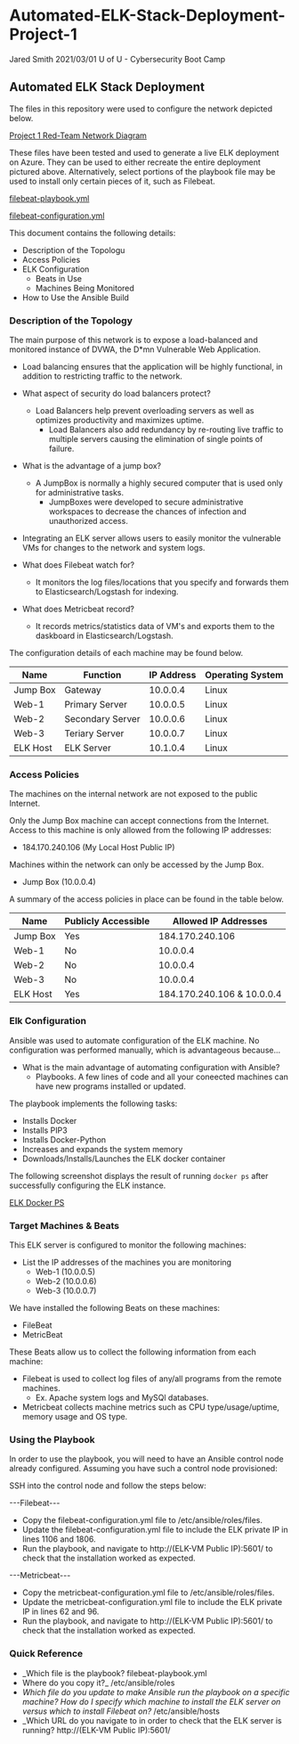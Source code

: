# Automated-ELK-Stack-Deployment-Project-1

Jared Smith
2021/03/01
U of U - Cybersecurity Boot Camp

## Automated ELK Stack Deployment

The files in this repository were used to configure the network depicted below.

[Project 1 Red-Team Network Diagram](https://github.com/Horrizon8/UofU-BootCamp/blob/main/ELK%20Project/Diagrams/Diagram.png)

These files have been tested and used to generate a live ELK deployment on Azure. They can be used to either recreate the entire deployment pictured above. Alternatively, select portions of the playbook file may be used to install only certain pieces of it, such as Filebeat.

[filebeat-playbook.yml](https://github.com/Horrizon8/UofU-BootCamp/blob/main/ELK%20Project/Ansible/filebeat_playbook.yml)

[filebeat-configuration.yml](https://github.com/Horrizon8/UofU-BootCamp/blob/main/ELK%20Project/Ansible/filebeat-configuration.yml)

This document contains the following details:
- Description of the Topologu
- Access Policies
- ELK Configuration
  - Beats in Use
  - Machines Being Monitored
- How to Use the Ansible Build


### Description of the Topology

The main purpose of this network is to expose a load-balanced and monitored instance of DVWA, the D*mn Vulnerable Web Application.

- Load balancing ensures that the application will be highly functional, in addition to restricting traffic to the network.

- What aspect of security do load balancers protect? 
  - Load Balancers help prevent overloading servers as well as optimizes productivity and maximizes uptime. 
	- Load Balancers also add redundancy by re-routing live traffic to multiple servers causing the elimination of single points of failure.

- What is the advantage of a jump box?
  - A JumpBox is normally a highly secured computer that is used only for administrative tasks. 
	- JumpBoxes were developed to secure administrative workspaces to decrease the chances of infection and unauthorized access.

- Integrating an ELK server allows users to easily monitor the vulnerable VMs for changes to the network and system logs.
  
- What does Filebeat watch for?
  - It monitors the log files/locations that you specify and forwards them to Elasticsearch/Logstash for indexing.
 
- What does Metricbeat record?
  - It records metrics/statistics data of VM's and exports them to the daskboard in Elasticsearch/Logstash.

The configuration details of each machine may be found below.

| Name     | Function | IP Address | Operating System |
|----------|----------|------------|------------------|
| Jump Box | Gateway  | 10.0.0.4   | Linux            |
| Web-1    | Primary Server | 10.0.0.5   | Linux            |
| Web-2    | Secondary Server | 10.0.0.6   | Linux            |
| Web-3    | Teriary Server | 10.0.0.7   | Linux            |
| ELK Host | ELK Server | 10.1.0.4 | Linux |
### Access Policies

The machines on the internal network are not exposed to the public Internet. 

Only the Jump Box machine can accept connections from the Internet. Access to this machine is only allowed from the following IP addresses:
- 184.170.240.106 (My Local Host Public IP)

Machines within the network can only be accessed by the Jump Box.
- Jump Box (10.0.0.4)

A summary of the access policies in place can be found in the table below.

| Name     | Publicly Accessible | Allowed IP Addresses |
|----------|---------------------|----------------------|
| Jump Box | Yes | 184.170.240.106 |
| Web-1    | No | 10.0.0.4 |
| Web-2    | No | 10.0.0.4 |
| Web-3    | No | 10.0.0.4 |
| ELK Host | Yes | 184.170.240.106 & 10.0.0.4 |

### Elk Configuration

Ansible was used to automate configuration of the ELK machine. No configuration was performed manually, which is advantageous because...

- What is the main advantage of automating configuration with Ansible?
	- Playbooks. A few lines of code and all your coneected machines can have new programs installed or updated.

The playbook implements the following tasks:

- Installs Docker
- Installs PIP3
- Installs Docker-Python
- Increases and expands the system memory
- Downloads/Installs/Launches the ELK docker container

The following screenshot displays the result of running `docker ps` after successfully configuring the ELK instance.

[ELK Docker PS](https://github.com/Horrizon8/UofU-BootCamp/blob/main/ELK%20Project/Images/docker_ps_output.png)

### Target Machines & Beats
This ELK server is configured to monitor the following machines:

- List the IP addresses of the machines you are monitoring
  - Web-1 (10.0.0.5)
  - Web-2 (10.0.0.6)
  - Web-3 (10.0.0.7)

We have installed the following Beats on these machines:
- FileBeat
- MetricBeat

These Beats allow us to collect the following information from each machine:
- Filebeat is used to collect log files of any/all programs from the remote machines.
	- Ex. Apache system logs and MySQl databases.	
- Metricbeat collects machine metrics such as CPU type/usage/uptime, memory usage and OS type.

### Using the Playbook
In order to use the playbook, you will need to have an Ansible control node already configured. Assuming you have such a control node provisioned: 

SSH into the control node and follow the steps below:

---Filebeat---

- Copy the filebeat-configuration.yml file to /etc/ansible/roles/files.
- Update the filebeat-configuration.yml file to include the ELK private IP in lines 1106 and 1806.
- Run the playbook, and navigate to http://(ELK-VM Public IP):5601/ to check that the installation worked as expected.

---Metricbeat---

- Copy the metricbeat-configuration.yml file to /etc/ansible/roles/files.
- Update the metricbeat-configuration.yml file to include the ELK private IP in lines 62 and 96.
- Run the playbook, and navigate to http://(ELK-VM Public IP):5601/ to check that the installation worked as expected.

### Quick Reference

- _Which file is the playbook? filebeat-playbook.yml
- Where do you copy it?_ /etc/ansible/roles
- _Which file do you update to make Ansible run the playbook on a specific machine? How do I specify which machine to install the ELK server on versus which to install Filebeat on?_ /etc/ansible/hosts 
- _Which URL do you navigate to in order to check that the ELK server is running? http://(ELK-VM Public IP):5601/
